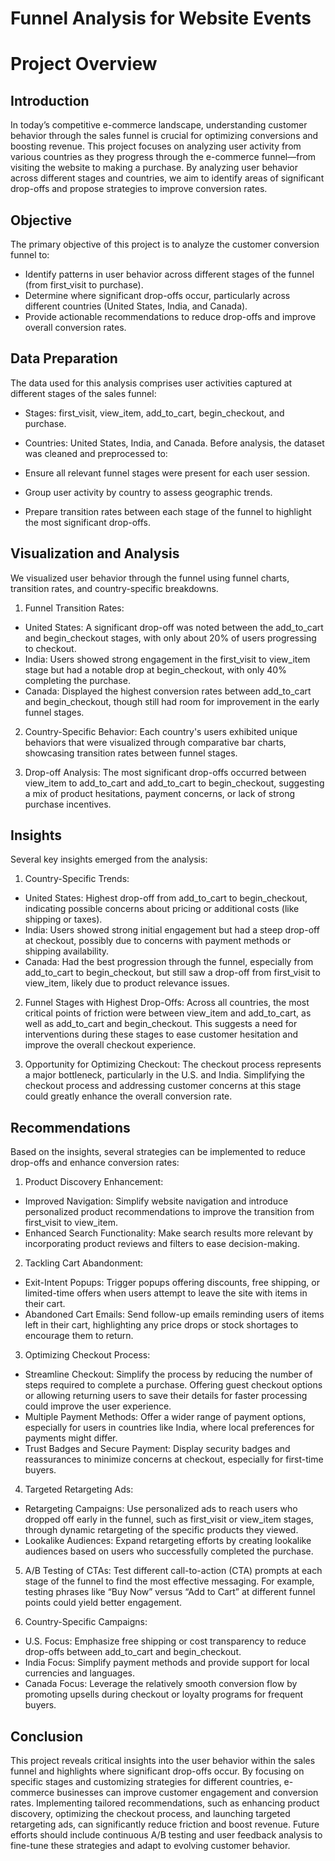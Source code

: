 # Funnel Analysis for Website Events
# Project Overview

## Introduction
In today’s competitive e-commerce landscape, understanding customer behavior through the sales funnel is crucial for optimizing conversions and boosting revenue. This project focuses on analyzing user activity from various countries as they progress through the e-commerce funnel—from visiting the website to making a purchase. By analyzing user behavior across different stages and countries, we aim to identify areas of significant drop-offs and propose strategies to improve conversion rates.

## Objective
The primary objective of this project is to analyze the customer conversion funnel to:

- Identify patterns in user behavior across different stages of the funnel (from first_visit to purchase).
- Determine where significant drop-offs occur, particularly across different countries (United States, India, and Canada).
- Provide actionable recommendations to reduce drop-offs and improve overall conversion rates.
## Data Preparation
The data used for this analysis comprises user activities captured at different stages of the sales funnel:

- Stages: first_visit, view_item, add_to_cart, begin_checkout, and purchase.
- Countries: United States, India, and Canada.
Before analysis, the dataset was cleaned and preprocessed to:

- Ensure all relevant funnel stages were present for each user session.
- Group user activity by country to assess geographic trends.
- Prepare transition rates between each stage of the funnel to highlight the most significant drop-offs.
## Visualization and Analysis
We visualized user behavior through the funnel using funnel charts, transition rates, and country-specific breakdowns.

1. Funnel Transition Rates:

- United States: A significant drop-off was noted between the add_to_cart and begin_checkout stages, with only about 20% of users progressing to checkout.
- India: Users showed strong engagement in the first_visit to view_item stage but had a notable drop at begin_checkout, with only 40% completing the purchase.
- Canada: Displayed the highest conversion rates between add_to_cart and begin_checkout, though still had room for improvement in the early funnel stages.
2. Country-Specific Behavior: Each country's users exhibited unique behaviors that were visualized through comparative bar charts, showcasing transition rates between funnel stages.

3. Drop-off Analysis: The most significant drop-offs occurred between view_item to add_to_cart and add_to_cart to begin_checkout, suggesting a mix of product hesitations, payment concerns, or lack of strong purchase incentives.

## Insights
Several key insights emerged from the analysis:

1. Country-Specific Trends:

- United States: Highest drop-off from add_to_cart to begin_checkout, indicating possible concerns about pricing or additional costs (like shipping or taxes).
- India: Users showed strong initial engagement but had a steep drop-off at checkout, possibly due to concerns with payment methods or shipping availability.
- Canada: Had the best progression through the funnel, especially from add_to_cart to begin_checkout, but still saw a drop-off from first_visit to view_item, likely due to product relevance issues.
2. Funnel Stages with Highest Drop-Offs: Across all countries, the most critical points of friction were between view_item and add_to_cart, as well as add_to_cart and begin_checkout. This suggests a need for interventions during these stages to ease customer hesitation and improve the overall checkout experience.

3. Opportunity for Optimizing Checkout: The checkout process represents a major bottleneck, particularly in the U.S. and India. Simplifying the checkout process and addressing customer concerns at this stage could greatly enhance the overall conversion rate.

## Recommendations
Based on the insights, several strategies can be implemented to reduce drop-offs and enhance conversion rates:

1. Product Discovery Enhancement:

- Improved Navigation: Simplify website navigation and introduce personalized product recommendations to improve the transition from first_visit to view_item.
- Enhanced Search Functionality: Make search results more relevant by incorporating product reviews and filters to ease decision-making.
2. Tackling Cart Abandonment:

- Exit-Intent Popups: Trigger popups offering discounts, free shipping, or limited-time offers when users attempt to leave the site with items in their cart.
- Abandoned Cart Emails: Send follow-up emails reminding users of items left in their cart, highlighting any price drops or stock shortages to encourage them to return.
3. Optimizing Checkout Process:

- Streamline Checkout: Simplify the process by reducing the number of steps required to complete a purchase. Offering guest checkout options or allowing returning users to save their details for faster processing could improve the user experience.
- Multiple Payment Methods: Offer a wider range of payment options, especially for users in countries like India, where local preferences for payments might differ.
- Trust Badges and Secure Payment: Display security badges and reassurances to minimize concerns at checkout, especially for first-time buyers.
4. Targeted Retargeting Ads:

- Retargeting Campaigns: Use personalized ads to reach users who dropped off early in the funnel, such as first_visit or view_item stages, through dynamic retargeting of the specific products they viewed.
- Lookalike Audiences: Expand retargeting efforts by creating lookalike audiences based on users who successfully completed the purchase.
5. A/B Testing of CTAs: Test different call-to-action (CTA) prompts at each stage of the funnel to find the most effective messaging. For example, testing phrases like “Buy Now” versus “Add to Cart” at different funnel points could yield better engagement.

6. Country-Specific Campaigns:

- U.S. Focus: Emphasize free shipping or cost transparency to reduce drop-offs between add_to_cart and begin_checkout.
- India Focus: Simplify payment methods and provide support for local currencies and languages.
- Canada Focus: Leverage the relatively smooth conversion flow by promoting upsells during checkout or loyalty programs for frequent buyers.
## Conclusion
This project reveals critical insights into the user behavior within the sales funnel and highlights where significant drop-offs occur. By focusing on specific stages and customizing strategies for different countries, e-commerce businesses can improve customer engagement and conversion rates. Implementing tailored recommendations, such as enhancing product discovery, optimizing the checkout process, and launching targeted retargeting ads, can significantly reduce friction and boost revenue. Future efforts should include continuous A/B testing and user feedback analysis to fine-tune these strategies and adapt to evolving customer behavior.